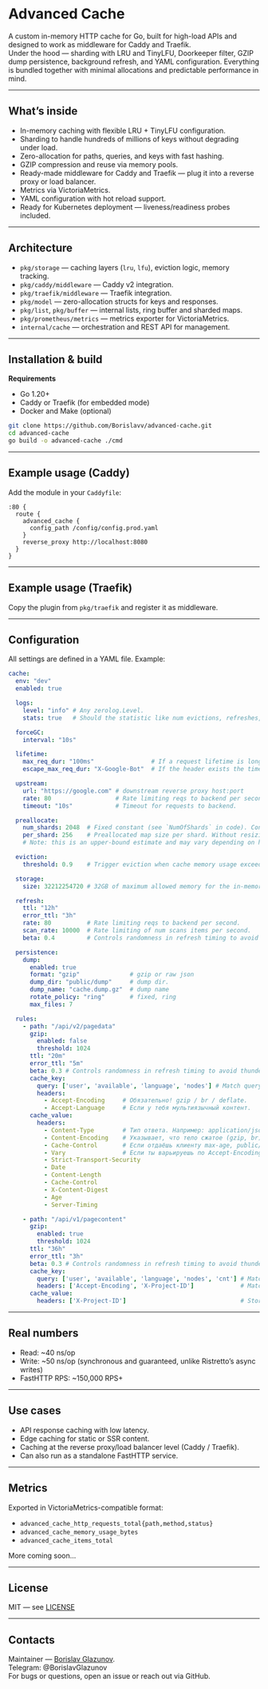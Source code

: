 # Advanced Cache

A custom in-memory HTTP cache for Go, built for high-load APIs and designed to work as middleware for Caddy and Traefik.  
Under the hood — sharding with LRU and TinyLFU, Doorkeeper filter, GZIP dump persistence, background refresh, and YAML configuration. Everything is bundled together with minimal allocations and predictable performance in mind.

---

## What’s inside

- In-memory caching with flexible LRU + TinyLFU configuration.
- Sharding to handle hundreds of millions of keys without degrading under load.
- Zero-allocation for paths, queries, and keys with fast hashing.
- GZIP compression and reuse via memory pools.
- Ready-made middleware for Caddy and Traefik — plug it into a reverse proxy or load balancer.
- Metrics via VictoriaMetrics.
- YAML configuration with hot reload support.
- Ready for Kubernetes deployment — liveness/readiness probes included.

---

## Architecture

- `pkg/storage` — caching layers (`lru`, `lfu`), eviction logic, memory tracking.
- `pkg/caddy/middleware` — Caddy v2 integration.
- `pkg/traefik/middleware` — Traefik integration.
- `pkg/model` — zero-allocation structs for keys and responses.
- `pkg/list`, `pkg/buffer` — internal lists, ring buffer and sharded maps.
- `pkg/prometheus/metrics` — metrics exporter for VictoriaMetrics.
- `internal/cache` — orchestration and REST API for management.

---

## Installation & build

**Requirements**
- Go 1.20+
- Caddy or Traefik (for embedded mode)
- Docker and Make (optional)

```bash
git clone https://github.com/Borislavv/advanced-cache.git
cd advanced-cache
go build -o advanced-cache ./cmd
```

---

## Example usage (Caddy)

Add the module in your `Caddyfile`:
```caddy
:80 {
  route {
    advanced_cache {
      config_path /config/config.prod.yaml
    }
    reverse_proxy http://localhost:8080
  }
}
```

---

## Example usage (Traefik)

Copy the plugin from `pkg/traefik` and register it as middleware.

---

## Configuration

All settings are defined in a YAML file. Example:
```yaml
cache:
  env: "dev"
  enabled: true

  logs:
    level: "info" # Any zerolog.Level.
    stats: true   # Should the statistic like num evictions, refreshes, rps, memory usage and so on be written in /std/out?

  forceGC:
    interval: "10s"

  lifetime:
    max_req_dur: "100ms"                # If a request lifetime is longer than 100ms then request will be canceled by context.
    escape_max_req_dur: "X-Google-Bot"  # If the header exists the timeout above will be skipped.

  upstream:
    url: "https://google.com" # downstream reverse proxy host:port
    rate: 80                  # Rate limiting reqs to backend per second.
    timeout: "10s"            # Timeout for requests to backend.

  preallocate:
    num_shards: 2048  # Fixed constant (see `NumOfShards` in code). Controls the number of sharded maps.
    per_shard: 256    # Preallocated map size per shard. Without resizing, this supports 2048*8196=~16785408 keys in total.
    # Note: this is an upper-bound estimate and may vary depending on hash distribution quality.

  eviction:
    threshold: 0.9    # Trigger eviction when cache memory usage exceeds 90% of its configured limit.

  storage:
    size: 32212254720 # 32GB of maximum allowed memory for the in-memory cache (in bytes).

  refresh:
    ttl: "12h"
    error_ttl: "3h"
    rate: 80          # Rate limiting reqs to backend per second.
    scan_rate: 10000  # Rate limiting of num scans items per second.
    beta: 0.4         # Controls randomness in refresh timing to avoid thundering herd (from 0 to 1).

  persistence:
    dump:
      enabled: true
      format: "gzip"              # gzip or raw json
      dump_dir: "public/dump"     # dump dir.
      dump_name: "cache.dump.gz"  # dump name
      rotate_policy: "ring"       # fixed, ring
      max_files: 7

  rules:
    - path: "/api/v2/pagedata"
      gzip:
        enabled: false
        threshold: 1024
      ttl: "20m"
      error_ttl: "5m"
      beta: 0.3 # Controls randomness in refresh timing to avoid thundering herd.
      cache_key:
        query: ['user', 'available', 'language', 'nodes'] # Match query parameters by prefix.
        headers:
          - Accept-Encoding     # Обязательно! gzip / br / deflate.
          - Accept-Language     # Если у тебя мультиязычный контент.
      cache_value:
        headers:
          - Content-Type        # Тип ответа. Например: application/json.
          - Content-Encoding    # Указывает, что тело сжатое (gzip, br).
          - Cache-Control       # Если отдаёшь клиенту max-age, public/private.
          - Vary                # Если ты варьируешь по Accept-Encoding или Accept-Language.
          - Strict-Transport-Security
          - Date
          - Content-Length
          - Cache-Control
          - X-Content-Digest
          - Age
          - Server-Timing

    - path: "/api/v1/pagecontent"
      gzip:
        enabled: true
        threshold: 1024
      ttl: "36h"
      error_ttl: "3h"
      beta: 0.3 # Controls randomness in refresh timing to avoid thundering herd.
      cache_key:
        query: ['user', 'available', 'language', 'nodes', 'cnt'] # Match query parameters by prefix.
        headers: ['Accept-Encoding', 'X-Project-ID']             # Match headers by exact value.
      cache_value:
        headers: ['X-Project-ID']                                # Store only when headers match exactly.

```

---

## Real numbers

- Read: ~40 ns/op
- Write: ~50 ns/op (synchronous and guaranteed, unlike Ristretto’s async writes)
- FastHTTP RPS: ~150,000 RPS+

---

## Use cases

- API response caching with low latency.
- Edge caching for static or SSR content.
- Caching at the reverse proxy/load balancer level (Caddy / Traefik).
- Can also run as a standalone FastHTTP service.

---

## Metrics

Exported in VictoriaMetrics-compatible format:
- `advanced_cache_http_requests_total{path,method,status}`
- `advanced_cache_memory_usage_bytes`
- `advanced_cache_items_total`

More coming soon...

---

## License

MIT — see [LICENSE](./LICENSE)

---

## Contacts

Maintainer — [Borislav Glazunov](https://github.com/Borislavv).  
Telegram: @BorislavGlazunov  
For bugs or questions, open an issue or reach out via GitHub.
